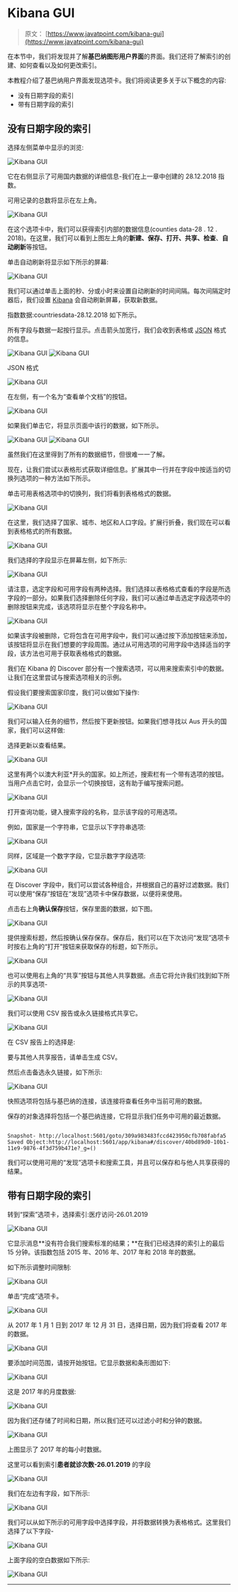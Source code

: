# Kibana GUI

> 原文： [https://www.javatpoint.com/kibana-gui](https://www.javatpoint.com/kibana-gui)

在本节中，我们将发现并了解**基巴纳图形用户界面**的界面。我们还将了解索引的创建、如何查看以及如何更改索引。

本教程介绍了基巴纳用户界面发现选项卡。我们将阅读更多关于以下概念的内容:

*   没有日期字段的索引
*   带有日期字段的索引

## 没有日期字段的索引

选择左侧菜单中显示的浏览:

![Kibana GUI](img/801525f9eb447c8778663b38bdd71d8d.png)

它在右侧显示了可用国内数据的详细信息-我们在上一章中创建的 28.12.2018 指数。

可用记录的总数将显示在左上角。

![Kibana GUI](img/b8500de4c4a1edd294e878597559c3ce.png)

在这个选项卡中，我们可以获得索引内部的数据信息(counties data-28 . 12 . 2018)。在这里，我们可以看到上图左上角的**新建、保存、打开、共享、检查**、**自动刷新**等按钮。

单击自动刷新将显示如下所示的屏幕:

![Kibana GUI](img/dcb163c727dd725d02afd584584de767.png)

我们可以通过单击上面的秒、分或小时来设置自动刷新的时间间隔。每次间隔定时器后，我们设置 [Kibana](https://www.javatpoint.com/kibana) 会自动刷新屏幕，获取新数据。

指数数据:countriesdata-28.12.2018 如下所示。

所有字段与数据一起按行显示。点击箭头加宽行，我们会收到表格或 [JSON](https://www.javatpoint.com/json-tutorial) 格式的信息。

![Kibana GUI](img/6fc236617e588eb974d3903e84a18e3f.png) ![Kibana GUI](img/61660746333bc0bb0919367d0d45b458.png)

JSON 格式

![Kibana GUI](img/e25700f1a52c0595f9933fcc1d916f24.png)

在左侧，有一个名为“查看单个文档”的按钮。

![Kibana GUI](img/9faa902396a15258b880073c049a5d17.png)

如果我们单击它，将显示页面中该行的数据，如下所示。

![Kibana GUI](img/359d1017499985620343107404667fe8.png) ![Kibana GUI](img/b6261de489b84477f7a721906ecc2cf5.png)

虽然我们在这里得到了所有的数据细节，但很难一一了解。

现在，让我们尝试以表格形式获取详细信息。扩展其中一行并在字段中按适当的切换列选项的一种方法如下所示。

单击可用表格选项中的切换列，我们将看到表格格式的数据。

![Kibana GUI](img/b9be83498f01722908586454ab22d42c.png)

在这里，我们选择了国家、城市、地区和人口字段。扩展行折叠，我们现在可以看到表格格式的所有数据。

![Kibana GUI](img/dd9bfae69c90ba15b3fe763606ce3608.png)

我们选择的字段显示在屏幕左侧，如下所示:

![Kibana GUI](img/fb5ecf5fbfc9f4a57564a8df8990bb5b.png)

请注意，选定字段和可用字段有两种选择。我们选择以表格格式查看的字段是所选字段的一部分。如果我们选择删除任何字段，我们可以通过单击选定字段选项中的删除按钮来完成，该选项将显示在整个字段名称中。

![Kibana GUI](img/58f6e3199a977b13151e0b7cb86ed350.png)

如果该字段被删除，它将包含在可用字段中，我们可以通过按下添加按钮来添加，该按钮将显示在我们想要的字段周围。通过从可用选项的可用字段中选择适当的字段，该方法也可用于获取表格格式的数据。

我们在 Kibana 的 Discover 部分有一个搜索选项，可以用来搜索索引中的数据。让我们在这里尝试与搜索选项相关的示例。

假设我们要搜索国家印度，我们可以做如下操作:

![Kibana GUI](img/3b89bb91d03ac92e89bc80fa58f1f123.png)

我们可以输入任务的细节，然后按下更新按钮。如果我们想寻找以 Aus 开头的国家，我们可以这样做:

选择更新以查看结果。

![Kibana GUI](img/b3a65b2f87e88ebaf96d13514f20432d.png)

这里有两个以澳大利亚*开头的国家。如上所述，搜索栏有一个带有选项的按钮。当用户点击它时，会显示一个切换按钮，这有助于编写搜索问题。

![Kibana GUI](img/37fbb9cfc3953c6a8a7c1baef238be39.png)

打开查询功能，键入搜索字段的名称，显示该字段的可用选项。

例如，国家是一个字符串，它显示以下字符串选项:

![Kibana GUI](img/1d9720b89f7166fecb13e1c39c579dfe.png)

同样，区域是一个数字字段，它显示数字字段选项:

![Kibana GUI](img/98524807730194842f06848dc2dbbe14.png)

在 Discover 字段中，我们可以尝试各种组合，并根据自己的喜好过滤数据。我们可以使用“保存”按钮在“发现”选项卡中保存数据，以便将来使用。

点击右上角**确认保存**按钮，保存里面的数据，如下图。

![Kibana GUI](img/cd5e7647977d8a9df26c2ab3c72d662d.png)

提供搜索标题，然后按确认保存保存。保存后，我们可以在下次访问“发现”选项卡时按右上角的“打开”按钮来获取保存的标题，如下所示。

![Kibana GUI](img/9f682147dac6e618d8de335fa7300a09.png)

也可以使用右上角的“共享”按钮与其他人共享数据。点击它将允许我们找到如下所示的共享选项-

![Kibana GUI](img/fac3ea60398ce95df79581befd9f0ca5.png)

我们可以使用 CSV 报告或永久链接格式共享它。

![Kibana GUI](img/2a16f48f15ab21587219cc4bec0feb00.png)

在 CSV 报告上的选择是:

要与其他人共享报告，请单击生成 CSV。

然后点击备选永久链接，如下所示:

![Kibana GUI](img/1d1b8bfa82bede0e5d82387de520d5c8.png)

快照选项将包括与基巴纳的连接，该连接将查看任务中当前可用的数据。

保存的对象选择将包括一个基巴纳连接，它将显示我们任务中可用的最近数据。

```

Snapshot- http://localhost:5601/goto/309a983483fccd423950cfb708fabfa5 Saved Object:http://localhost:5601/app/kibana#/discover/40bd89d0-10b1-11e9-9876-4f3d759b471e?_g=() 

```

我们可以使用可用的“发现”选项卡和搜索工具，并且可以保存和与他人共享获得的结果。

## 带有日期字段的索引

转到“探索”选项卡，选择索引:医疗访问-26.01.2019

![Kibana GUI](img/27e4c5655112fa80d9da4e8ae9250d71.png)

它显示消息**没有符合我们搜索标准的结果；**在我们已经选择的索引上的最后 15 分钟。该指数包括 2015 年、2016 年、2017 年和 2018 年的数据。

如下所示调整时间限制:

![Kibana GUI](img/4771e9c2d24ffe9bfb305a862287b81b.png)

单击“完成”选项卡。

![Kibana GUI](img/602e873c0ee3d7f379f1e274fc16c046.png)

从 2017 年 1 月 1 日到 2017 年 12 月 31 日，选择日期，因为我们将查看 2017 年的数据。

![Kibana GUI](img/1773b8e6894739b237dc356136685258.png)

要添加时间范围，请按开始按钮。它显示数据和条形图如下:

![Kibana GUI](img/a8de9979cd9f1cbddc1e2144bd748bb6.png)

这是 2017 年的月度数据:

![Kibana GUI](img/1d38a5bcba4331529f0d011ef6388eff.png)

因为我们还存储了时间和日期，所以我们还可以过滤小时和分钟的数据。

![Kibana GUI](img/75ba1ab3fd89ac2c6efacb0fff82c5ef.png)

上图显示了 2017 年的每小时数据。

这里可以看到索引**患者就诊次数-26.01.2019** 的字段

![Kibana GUI](img/4a66020ed84d2d1e36ae18147c598aa5.png)

我们在左边有字段，如下所示:

![Kibana GUI](img/db71c162aeadba60953b675aedefa088.png)

我们可以从如下所示的可用字段中选择字段，并将数据转换为表格格式。这里我们选择了以下字段-

![Kibana GUI](img/706b6458673c55d500147bc13e6d26ae.png)

上面字段的空白数据如下所示:

![Kibana GUI](img/b82db0e1a2e1ca14fde01c54a01e4a60.png)

* * *